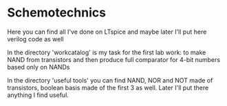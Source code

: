 # Schemotechnics
Here you can find all I've done on LTspice and maybe later I'll put here verilog code as well

In the directory 'workcatalog' is my task for the first lab work: to make NAND from transistors and then produce full comparator for 4-bit numbers based only on NANDs

In the directory 'useful tools' you can find NAND, NOR and NOT made of transistors, boolean basis made of the first 3 as well. Later I'll put there anything I find useful.
